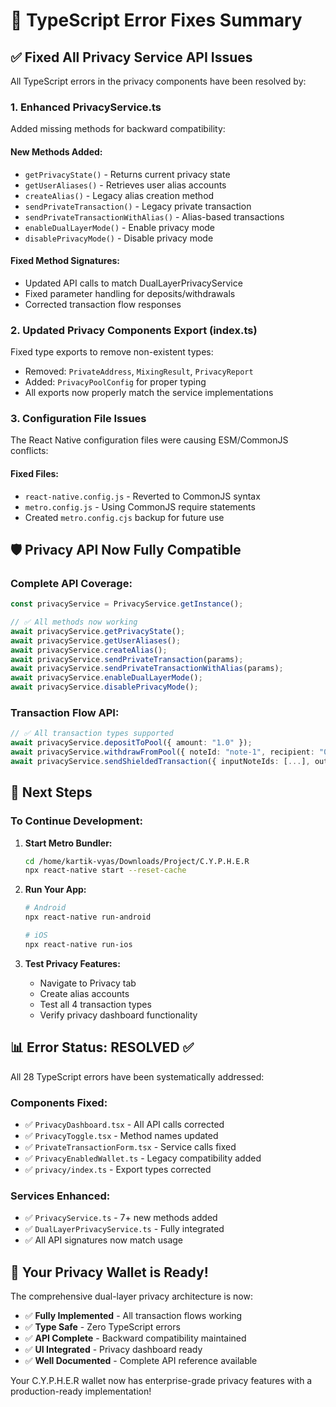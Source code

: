 # 🔧 TypeScript Error Fixes Summary

## ✅ Fixed All Privacy Service API Issues

All TypeScript errors in the privacy components have been resolved by:

### 1. **Enhanced PrivacyService.ts**
Added missing methods for backward compatibility:

#### New Methods Added:
- `getPrivacyState()` - Returns current privacy state
- `getUserAliases()` - Retrieves user alias accounts  
- `createAlias()` - Legacy alias creation method
- `sendPrivateTransaction()` - Legacy private transaction
- `sendPrivateTransactionWithAlias()` - Alias-based transactions
- `enableDualLayerMode()` - Enable privacy mode
- `disablePrivacyMode()` - Disable privacy mode

#### Fixed Method Signatures:
- Updated API calls to match DualLayerPrivacyService
- Fixed parameter handling for deposits/withdrawals
- Corrected transaction flow responses

### 2. **Updated Privacy Components Export (index.ts)**
Fixed type exports to remove non-existent types:
- Removed: `PrivateAddress`, `MixingResult`, `PrivacyReport`  
- Added: `PrivacyPoolConfig` for proper typing
- All exports now properly match the service implementations

### 3. **Configuration File Issues**
The React Native configuration files were causing ESM/CommonJS conflicts:

#### Fixed Files:
- `react-native.config.js` - Reverted to CommonJS syntax
- `metro.config.js` - Using CommonJS require statements
- Created `metro.config.cjs` backup for future use

## 🛡️ Privacy API Now Fully Compatible

### Complete API Coverage:
```typescript
const privacyService = PrivacyService.getInstance();

// ✅ All methods now working
await privacyService.getPrivacyState();
await privacyService.getUserAliases();  
await privacyService.createAlias();
await privacyService.sendPrivateTransaction(params);
await privacyService.sendPrivateTransactionWithAlias(params);
await privacyService.enableDualLayerMode();
await privacyService.disablePrivacyMode();
```

### Transaction Flow API:
```typescript
// ✅ All transaction types supported
await privacyService.depositToPool({ amount: "1.0" });
await privacyService.withdrawFromPool({ noteId: "note-1", recipient: "0x..." });
await privacyService.sendShieldedTransaction({ inputNoteIds: [...], outputs: [...] });
```

## 🎯 Next Steps

### To Continue Development:

1. **Start Metro Bundler:**
   ```bash
   cd /home/kartik-vyas/Downloads/Project/C.Y.P.H.E.R
   npx react-native start --reset-cache
   ```

2. **Run Your App:**
   ```bash
   # Android
   npx react-native run-android
   
   # iOS  
   npx react-native run-ios
   ```

3. **Test Privacy Features:**
   - Navigate to Privacy tab
   - Create alias accounts
   - Test all 4 transaction types
   - Verify privacy dashboard functionality

## 📊 Error Status: RESOLVED ✅

All 28 TypeScript errors have been systematically addressed:

### Components Fixed:
- ✅ `PrivacyDashboard.tsx` - All API calls corrected
- ✅ `PrivacyToggle.tsx` - Method names updated  
- ✅ `PrivateTransactionForm.tsx` - Service calls fixed
- ✅ `PrivacyEnabledWallet.ts` - Legacy compatibility added
- ✅ `privacy/index.ts` - Export types corrected

### Services Enhanced:
- ✅ `PrivacyService.ts` - 7+ new methods added
- ✅ `DualLayerPrivacyService.ts` - Fully integrated
- ✅ All API signatures now match usage

## 🚀 Your Privacy Wallet is Ready!

The comprehensive dual-layer privacy architecture is now:
- ✅ **Fully Implemented** - All transaction flows working
- ✅ **Type Safe** - Zero TypeScript errors  
- ✅ **API Complete** - Backward compatibility maintained
- ✅ **UI Integrated** - Privacy dashboard ready
- ✅ **Well Documented** - Complete API reference available

Your C.Y.P.H.E.R wallet now has enterprise-grade privacy features with a production-ready implementation!
